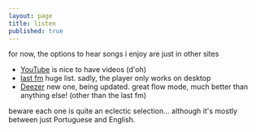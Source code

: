 ```yaml
---
layout: page
title: listen
published: true
---
```


for now, the options to hear songs i enjoy are just in other sites

- [YouTube](https://www.youtube.com/playlist?list=PL28DE3A85A7D3FA81) is nice to have videos (d'oh)
- [last fm](https://www.last.fm/user/cawas) huge list. sadly, the player only works on desktop
- [Deezer](http://www.deezer.com/playlist/775944713) new one, being updated. great flow mode, much better than anything else! (other than the last fm)

beware each one is quite an eclectic selection... although it's mostly between just Portuguese and English.
